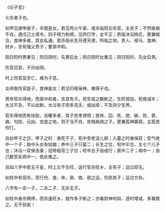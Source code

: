 《论子息》

七杀者子也。

如甲见庚申是子，辛酉是女。若见丙火午寅、或杀临阳刃杀宫，主克子；不然疾病不肖。遇戊己土得令，则子得力和顺。见丙巳字，女不正；若临沐浴桃花，更兼暗合，食神多者，其女私通。若杀临长生月德天德，所临之地，贵人、禄马、食神、财乡，言有强父贵子；要禀中和。

阳日阳时男重见；阳日阴时，先男后女；阴日阴时女重见；阴日阳时，先女后男。

伤官见官，子孙凶顽。

时上伤官及空亡，难为子息。

女命取伤官是子，食神是女；若见印绶枭神，难得子也。

男命官杀得地，而禀中和者，言其有子。将生成之数断之，生旺倍加，死绝减半；太过不及，不以此断。太过有子而多克夭、或凶顽；不及则少生养。

官杀得地而有扶助，吉曜多者，其子忠孝贤明；居休、囚、死、绝、破、败、衰、病、勾绞、元凶、空虚之地，则子当不肖，贫贱疾病之子。更兼孤神寡宿，主孤苦伶仃。

且如甲子之日，甲子之时：庚死于子，死中至老没儿郎；入墓之时难保双；受气绝中一个子；胎中头女有姑娘；养中三子只留二；长生之位，旬中半合，主七个儿子也；沐浴一双保吉康；冠带临官三子位；旺中五子自成行；衰中二子；病中一；自己数至亥病中一。依此推之。

且如八字中若无子星，时上又不生旺，运行官杀旺乡，主有子；运过却无。

如柱中有官杀，而行伤、食、休、衰、绝、弱之运，伤损其子；运过方存。

八字有一杀一子，二杀二子，无杀无子。

如柱中身杀两停，而杀逢旺乡，就作多子断之；亦看财神何如，逐时增减，多寡推之。无不验矣！

